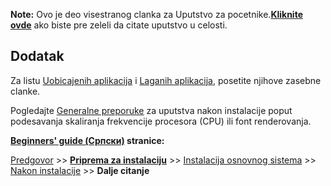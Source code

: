 **Note:** Ovo je deo visestranog clanka za Uputstvo za pocetnike.**[Kliknite ovde](/index.php/Beginners%27_guide_(%D0%A1%D1%80%D0%BF%D1%81%D0%BA%D0%B8) "Beginners' guide (Српски)")** ako biste pre zeleli da citate uputstvo u celosti.

## Dodatak

Za listu [Uobicajenih aplikacija](/index.php/Common_Applications "Common Applications") i [Laganih aplikacija](/index.php/Lightweight_Applications "Lightweight Applications"), posetite njihove zasebne clanke.

Pogledajte [Generalne preporuke](/index.php/General_recommendations "General recommendations") za uputstva nakon instalacije poput podesavanja skaliranja frekvencije procesora (CPU) ili font renderovanja.

**[Beginners' guide (Српски)](/index.php/Beginners%27_guide_(%D0%A1%D1%80%D0%BF%D1%81%D0%BA%D0%B8) "Beginners' guide (Српски)") stranice:**

[Predgovor](/index.php/Beginners%27_Guide/Preface_(%D0%A1%D1%80%D0%BF%D1%81%D0%BA%D0%B8) "Beginners' Guide/Preface (Српски)") >> **[Priprema za instalaciju](/index.php/Beginners%27_Guide/Preparation_(%D0%A1%D1%80%D0%BF%D1%81%D0%BA%D0%B8) "Beginners' Guide/Preparation (Српски)")** >> [Instalacija osnovnog sistema](/index.php/Beginners%27_Guide/Installation_(%D0%A1%D1%80%D0%BF%D1%81%D0%BA%D0%B8) "Beginners' Guide/Installation (Српски)") >> [Nakon instalacije](/index.php/Beginners%27_Guide/Post-Installation_(%D0%A1%D1%80%D0%BF%D1%81%D0%BA%D0%B8) "Beginners' Guide/Post-Installation (Српски)") >> **Dalje citanje**